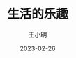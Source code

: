 ---
title: 生活的乐趣
date: 2023-02-26
author: 王小明
description: 生活的乐趣在于我们能够在每一个瞬间感受到世界的美好与生命的奇迹。在繁忙的工作和琐碎的日常中，我们常常忽略了那些微小而珍贵的瞬间。然而，生活的真正乐趣恰恰藏在这些细微之处。清晨的第一缕阳光，带来一天的希望；午后的和煦微风，拂去心中的烦恼；傍晚的落日余晖，为一天的辛劳画上完美的句号。当我们放慢脚步，用心去感受这些瞬间时，便能发现生活的美妙无处不在。无论是与家人共享的温馨时光，还是与朋友畅谈的愉悦片刻，抑或是独处时的静谧与思考，这些都构成了生活的乐趣。生活如同一幅画，每一笔都是一次体验，每一刻都是一种感悟。我们要学会珍惜，学会感恩，享受生活赋予我们的一切。无论遇到何种困难与挑战，我们都应保持积极乐观的心态，勇敢面对。因为生活的乐趣，不仅在于享受美好，更在于面对困难时的那份从容与坚定。让我们在生活中不断发现乐趣，创造美好。
tags:
  - 生活的乐趣
image: https://picsum.photos/600/400
---